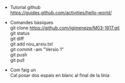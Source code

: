 * Tutorial github  
https://guides.github.com/activities/hello-world/
  
* Comandes bàsiques  
git clone https://github.com/jgimeneze/M03-1617.git  
git status  
git diff  
git add nou_arxiu.txt  
git commit -am "Versio 1"  
git push  
git pull  

* Com faig un <INTRO>  
Cal posar dos espais en blanc al final de la línia  
